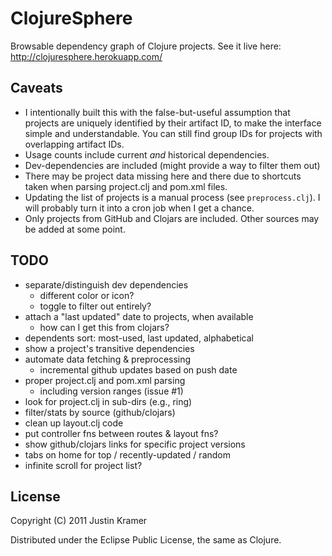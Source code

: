 # ClojureSphere

Browsable dependency graph of Clojure projects. See it live here: http://clojuresphere.herokuapp.com/

## Caveats

* I intentionally built this with the false-but-useful assumption that projects are uniquely identified by their artifact ID, to make the interface simple and understandable. You can still find group IDs for projects with overlapping artifact IDs.
* Usage counts include current *and* historical dependencies.
* Dev-dependencies are included (might provide a way to filter them out)
* There may be project data missing here and there due to shortcuts taken when parsing project.clj and pom.xml files.
* Updating the list of projects is a manual process (see `preprocess.clj`). I will probably turn it into a cron job when I get a chance.
* Only projects from GitHub and Clojars are included. Other sources may be added at some point.

## TODO

- separate/distinguish dev dependencies
  - different color or icon?
  - toggle to filter out entirely?
- attach a "last updated" date to projects, when available
  - how can I get this from clojars?
- dependents sort: most-used, last updated, alphabetical
- show a project's transitive dependencies
- automate data fetching & preprocessing
  - incremental github updates based on push date
- proper project.clj and pom.xml parsing
  - including version ranges (issue #1)
- look for project.clj in sub-dirs (e.g., ring)
- filter/stats by source (github/clojars)
- clean up layout.clj code
- put controller fns between routes & layout fns?
- show github/clojars links for specific project versions
- tabs on home for top / recently-updated / random
- infinite scroll for project list?

## License

Copyright (C) 2011 Justin Kramer

Distributed under the Eclipse Public License, the same as Clojure.
